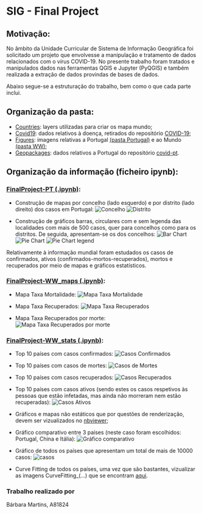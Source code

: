 # SIG - Final Project 

## Motivação:
No âmbito da Unidade Curricular de Sistema de Informação Geográfica foi solicitado um projeto que envolvesse a manipulação e tratamento de dados relacionados com o vírus COVID-19. No presente trabalho foram tratados e manipulados dados nas ferramentas QGIS e Jupyter (PyQGIS) e também realizada a extração de dados provindas de bases de dados.

Abaixo segue-se a estruturação do trabalho, bem como o que cada parte inclui.


## Organização da pasta:
  * [Countries](https://github.com/BM-a81824/Epidemiologia/tree/master/SIG-FinalProject/Countries): layers utilizadas para criar os mapa mundo;
  * [Covid19](https://github.com/BM-a81824/Epidemiologia/tree/master/SIG-FinalProject/Covid19): dados relativos à doença, retirados do repositório [COVID-19](https://github.com/CSSEGISandData/COVID-19);
  * [Figures](https://github.com/BM-a81824/Epidemiologia/tree/master/SIG-FinalProject/Figures): imagens relativas a Portugal [(pasta Portugal)](https://github.com/BM-a81824/Epidemiologia/tree/master/SIG-FinalProject/Figures/Portugal) e ao Mundo [(pasta WW)](https://github.com/BM-a81824/Epidemiologia/tree/master/SIG-FinalProject/Figures/WW);
  * [Geopackages](https://github.com/BM-a81824/Epidemiologia/tree/master/SIG-FinalProject/Geopackages): dados relativos a Portugal do repositório [covid-pt](https://github.com/jgrocha/covid-pt).


## Organização da informação (ficheiro ipynb): 

### [FinalProject-PT (.ipynb)](https://github.com/BM-a81824/Epidemiologia/blob/master/SIG-FinalProject/FinalProject-PT.ipynb):

* Construção de mapas por concelho (lado esquerdo) e por distrito (lado direito) dos casos em Portugal:
 ![Concelho](https://github.com/BM-a81824/Epidemiologia/blob/master/SIG-FinalProject/Figures/Portugal/MapaPortugalConcelhos.png)
 ![Distrito](https://github.com/BM-a81824/Epidemiologia/blob/master/SIG-FinalProject/Figures/Portugal/MapaPortugalDistritos.png)

* Construção de gráficos barras, circulares com e sem legenda das localidades com mais de 500 casos, quer para concelhos como para os distritos. De seguida, apresentam-se os dos concelhos:
![Bar Chart](https://github.com/BM-a81824/Epidemiologia/blob/master/SIG-FinalProject/Figures/Portugal/barConcelho500.png)
![Pie Chart](https://github.com/BM-a81824/Epidemiologia/blob/master/SIG-FinalProject/Figures/Portugal/pieConcelho500.png)
![Pie Chart legend](https://github.com/BM-a81824/Epidemiologia/blob/master/SIG-FinalProject/Figures/Portugal/pie_legConcelho500.png)


Relativamente à informação mundial foram estudados os casos de confirmados, ativos (confirmados-mortos-recuperados), mortos e recuperados por meio de mapas e gráficos estatísticos.


### [FinalProject-WW_maps (.ipynb)](https://github.com/BM-a81824/Epidemiologia/blob/master/SIG-FinalProject/FinalProject-WW_maps.ipynb):

* Mapa Taxa Mortalidade:
![Mapa Taxa Mortalidade](https://github.com/BM-a81824/Epidemiologia/blob/master/SIG-FinalProject/Figures/WW/Mortalidade.png)

* Mapa Taxa Recuperados:
![Mapa Taxa Recuperados](https://github.com/BM-a81824/Epidemiologia/blob/master/SIG-FinalProject/Figures/WW/Recuperados.png)

* Mapa Taxa Recuperados por morte: 
![Mapa Taxa Recuperados por morte](https://github.com/BM-a81824/Epidemiologia/blob/master/SIG-FinalProject/Figures/WW/Recuperados_morte.png)


### [FinalProject-WW_stats (.ipynb)](https://github.com/BM-a81824/Epidemiologia/blob/master/SIG-FinalProject/FinalProject-WW_stats.ipynb):

* Top 10 países com casos confirmados: 
![Casos Confirmados](https://github.com/BM-a81824/Epidemiologia/blob/master/SIG-FinalProject/Figures/WW/Top10Countries(ConfirmedCases).png)

* Top 10 países com casos de mortes:
![Casos de Mortes](https://github.com/BM-a81824/Epidemiologia/blob/master/SIG-FinalProject/Figures/WW/Top10Countries(DeathsCases).png)

* Top 10 países com casos recuperados:
![Casos Recuperados](https://github.com/BM-a81824/Epidemiologia/blob/master/SIG-FinalProject/Figures/WW/Top10Countries(RecoveredCases).png)

* Top 10 países com casos ativos (sendo estes os casos respetivos às pessoas que estão infetadas, mas ainda não morreram nem estão recuperadas):
![Casos Ativos](https://github.com/BM-a81824/Epidemiologia/blob/master/SIG-FinalProject/Figures/WW/Top10Countries(ActiveCases).png)

* Gráficos e mapas não estáticos que por questões de renderização, devem ser vizualizados no [nbviewer](https://nbviewer.jupyter.org/);

* Gráfico comparativo entre 3 países (neste caso foram escolhidos: Portugal, China e Itália):
![Gráfico comparativo](https://github.com/BM-a81824/Epidemiologia/blob/master/SIG-FinalProject/Figures/WW/3Countries.png)

* Gráfico de todos os países que apresentam um total de mais de 10000 casos:
![casos](https://github.com/BM-a81824/Epidemiologia/blob/master/SIG-FinalProject/Figures/WW/WW10000.png)

* Curve Fitting de todos os países, uma vez que são bastantes, vizualizar as imagens CurveFitting_(...) que se encontram [aqui](https://github.com/BM-a81824/Epidemiologia/tree/master/SIG-FinalProject/Figures/WW).



### Trabalho realizado por

Bárbara Martins, A81824



